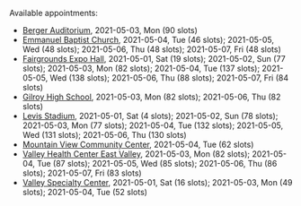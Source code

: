 Available appointments:

* [Berger Auditorium](https://schedulecare.sccgov.org/mychartprd/SignupAndSchedule/EmbeddedSchedule?id=132694&vt=1277&dept=101064003), 2021-05-03, Mon (90 slots)
* [Emmanuel Baptist Church](https://schedulecare.sccgov.org/mychartprd/SignupAndSchedule/EmbeddedSchedule?id=132871&vt=1277&dept=101064006), 2021-05-04, Tue (46 slots); 2021-05-05, Wed (48 slots); 2021-05-06, Thu (48 slots); 2021-05-07, Fri (48 slots)
* [Fairgrounds Expo Hall](https://schedulecare.sccgov.org/mychartprd/SignupAndSchedule/EmbeddedSchedule?id=132726&vt=1277&dept=101064002), 2021-05-01, Sat (19 slots); 2021-05-02, Sun (77 slots); 2021-05-03, Mon (82 slots); 2021-05-04, Tue (137 slots); 2021-05-05, Wed (138 slots); 2021-05-06, Thu (88 slots); 2021-05-07, Fri (84 slots)
* [Gilroy High School](https://schedulecare.sccgov.org/mychartprd/SignupAndSchedule/EmbeddedSchedule?id=132980&vt=1277&dept=101064008), 2021-05-03, Mon (82 slots); 2021-05-06, Thu (82 slots)
* [Levis Stadium](https://schedulecare.sccgov.org/mychartprd/SignupAndSchedule/EmbeddedSchedule?id=132723&vt=1277&dept=101064004), 2021-05-01, Sat (4 slots); 2021-05-02, Sun (78 slots); 2021-05-03, Mon (77 slots); 2021-05-04, Tue (132 slots); 2021-05-05, Wed (131 slots); 2021-05-06, Thu (130 slots)
* [Mountain View Community Center](https://schedulecare.sccgov.org/mychartprd/SignupAndSchedule/EmbeddedSchedule?id=132472&vt=1277&dept=101064001), 2021-05-04, Tue (62 slots)
* [Valley Health Center East Valley](https://schedulecare.sccgov.org/mychartprd/SignupAndSchedule/EmbeddedSchedule?id=132268&vt=1277&dept=101064007), 2021-05-03, Mon (82 slots); 2021-05-04, Tue (87 slots); 2021-05-05, Wed (85 slots); 2021-05-06, Thu (86 slots); 2021-05-07, Fri (83 slots)
* [Valley Specialty Center](https://schedulecare.sccgov.org/mychartprd/SignupAndSchedule/EmbeddedSchedule?id=132277&vt=1277&dept=101001072), 2021-05-01, Sat (16 slots); 2021-05-03, Mon (49 slots); 2021-05-04, Tue (52 slots)
